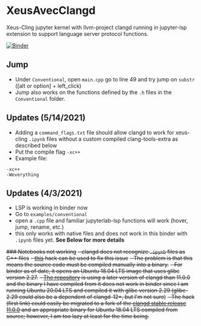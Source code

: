 # XeusAvecClangd
Xeus-Cling jupyter kernel with llvm-project clangd running in jupyter-lsp extension to support language server protocol functions.

[![Binder](https://mybinder.org/badge_logo.svg)](https://mybinder.org/v2/gh/Kapral67/XeusAvecClangd.git/HEAD?urlpath=lab)

## Jump
- Under `Conventional`, open `main.cpp` go to line 49 and try jump on `substr` ([alt or option] + left_click)
- Jump also works on the functions defined by the `.h` files in the `Conventional` folder.

## Updates (5/14/2021)
 - Adding a `command_flags.txt` file should allow clangd to work for xeus-cling `.ipynb` files without a custom compiled clang-tools-extra as described below
  - Put the compile flag `-xc++`
  - Example file:
  ```
  -xc++
  -Weverything
  ```

## Updates (4/3/2021)
 - LSP is working in binder now
 - Go to `examples/conventional`
 - open a `.cpp` file and familiar jupyterlab-lsp functions will work (hover, jump, rename, etc.)
 - this only works with native files and does not work in this binder with `.ipynb` files yet. **See Below for more details**

~~### Notebooks not working~~
~~- clangd does not recognize `.ipynb` files as C++ files~~
~~- [this](https://github.com/Kapral67/llvm-project/commit/c972f366a8a7fa61b56b3045f15c25d3ff353e1d) hack can be used to fix this issue~~
~~- The problem is that this means the source code must be compiled manually into a binary.~~
~~- For binder as of date, it opens an Ubuntu 18.04 LTS image that uses glibc version 2.27.~~
~~- [The repository](https://github.com/Kapral67/llvm-project/tree/c972f366a8a7fa61b56b3045f15c25d3ff353e1d) is using a later version of clangd than 11.0.0 and the binary I have compiled from it does not work in binder since I am running Ubuntu 20.04 LTS and compiled it with glibc version 2.29 (glibc-2.29 could also be a dependent of clangd-12+, but I'm not sure)~~
~~- The hack (first link) could easily be migrated to a fork of the [clangd stable release 11.0.0](https://github.com/llvm/llvm-project/tree/176249bd6732a8044d457092ed932768724a6f06) and an appropriate binary for Ubuntu 18.04 LTS compiled from source; however, I am too lazy at least for the time being.~~
